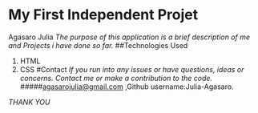 # My First Independent Projet
Agasaro Julia
*The purpose of this application is a brief description of me and Projects i have done  so far.*
##Technologies Used
1. HTML
1. CSS
#Contact
*If you  run into any issues or have questions, ideas or concerns.  Contact me or make a contribution to the code.*
#####agasarojulia@gmail.com ,Github username:Julia-Agasaro.

*THANK YOU*

